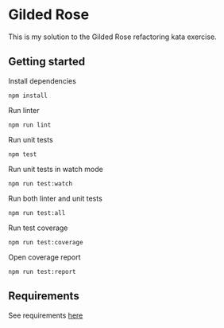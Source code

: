 # Gilded Rose

This is my solution to the Gilded Rose refactoring kata exercise.

## Getting started

Install dependencies

```
npm install
```

Run linter

```
npm run lint
```

Run unit tests

```
npm test
```

Run unit tests in watch mode

```
npm run test:watch
```

Run both linter and unit tests

```
npm run test:all
```

Run test coverage

```
npm run test:coverage
```

Open coverage report

```
npm run test:report
```

## Requirements

See requirements [here](https://github.com/jsstrn/gilded-rose/blob/master/requirements.md)
